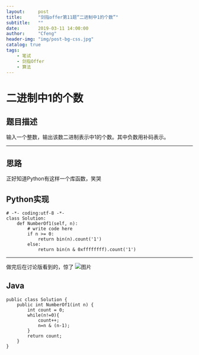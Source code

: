 ```yaml
---
layout:     post
title:      "剑指offer第11题“二进制中1的个数”"
subtitle:   ""
date:       2019-03-11 14:00:00
author:     "Cfeng"
header-img: "img/post-bg-css.jpg"
catalog: true
tags:
    - 笔试
    - 剑指Offer
    - 算法
---
```


# 二进制中1的个数
## 题目描述
输入一个整数，输出该数二进制表示中1的个数。其中负数用补码表示。
***
## 思路
正好知道Python有这样一个库函数，笑哭
## Python实现
```
# -*- coding:utf-8 -*-
class Solution:
    def NumberOf1(self, n):
        # write code here
        if n >= 0:
            return bin(n).count('1')
        else:
            return bin(n & 0xffffffff).count('1')
```
***
做完后在讨论版看到的，惊了
![图片](https://img-blog.csdn.net/20151106144820635)
## Java
```
public class Solution {
    public int NumberOf1(int n) {
        int count = 0;
        while(n!=0){
            count++;
            n=n & (n-1);
        }
        return count;
    }
}
```

